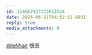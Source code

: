 ```yaml
---
id: 114662937172612524
date: 2025-06-11T04:52:51.603Z
reply: true
media_attachments: 0
---
```


[@lehhair](https://misskey.lehhair.net/@lehhair) 很丑


